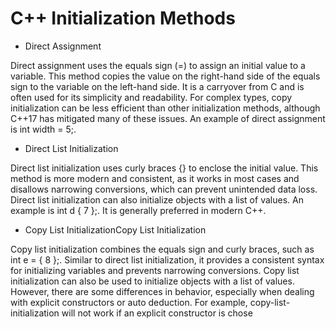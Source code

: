 # C++ Initialization Methods

* Direct Assignment

Direct assignment uses the equals sign (=) to assign an initial value to a variable. 
This method copies the value on the right-hand side of the equals sign to the variable on the left-hand side. 
It is a carryover from C and is often used for its simplicity and readability. For complex types, 
copy initialization can be less efficient than other initialization methods, 
although C++17 has mitigated many of these issues.
An example of direct assignment is int width = 5;.

* Direct List Initialization

Direct list initialization uses curly braces {} to enclose the initial value.
This method is more modern and consistent, as it works in most cases and disallows narrowing conversions,
which can prevent unintended data loss. Direct list initialization can also initialize objects with a list of values.
An example is int d { 7 };. It is generally preferred in modern C++.

* Copy List InitializationCopy List Initialization

Copy list initialization combines the equals sign and curly braces, such as int e = { 8 };. 
Similar to direct list initialization, it provides a consistent syntax for initializing variables 
and prevents narrowing conversions. Copy list initialization can also be used to initialize objects with a list of values. 
However, there are some differences in behavior, especially when dealing with explicit constructors or auto deduction.
For example, copy-list-initialization will not work if an explicit constructor is chose
